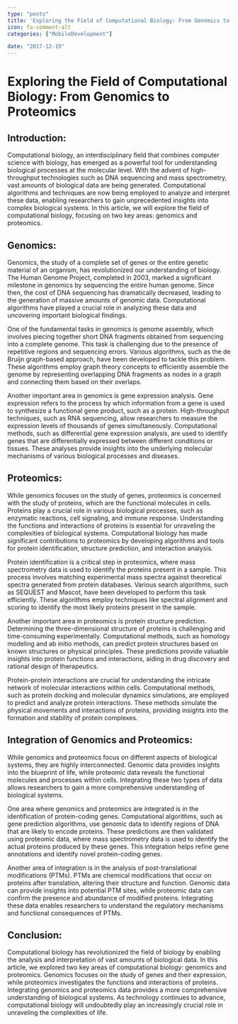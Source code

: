 ```yaml
---
type: "posts"
title: 'Exploring the Field of Computational Biology: From Genomics to Proteomics'
icon: fa-comment-alt
categories: ["MobileDevelopment"]

date: "2017-12-19"
---
```




# Exploring the Field of Computational Biology: From Genomics to Proteomics

## Introduction:

Computational biology, an interdisciplinary field that combines computer science with biology, has emerged as a powerful tool for understanding biological processes at the molecular level. With the advent of high-throughput technologies such as DNA sequencing and mass spectrometry, vast amounts of biological data are being generated. Computational algorithms and techniques are now being employed to analyze and interpret these data, enabling researchers to gain unprecedented insights into complex biological systems. In this article, we will explore the field of computational biology, focusing on two key areas: genomics and proteomics.

## Genomics:

Genomics, the study of a complete set of genes or the entire genetic material of an organism, has revolutionized our understanding of biology. The Human Genome Project, completed in 2003, marked a significant milestone in genomics by sequencing the entire human genome. Since then, the cost of DNA sequencing has dramatically decreased, leading to the generation of massive amounts of genomic data. Computational algorithms have played a crucial role in analyzing these data and uncovering important biological findings.

One of the fundamental tasks in genomics is genome assembly, which involves piecing together short DNA fragments obtained from sequencing into a complete genome. This task is challenging due to the presence of repetitive regions and sequencing errors. Various algorithms, such as the de Bruijn graph-based approach, have been developed to tackle this problem. These algorithms employ graph theory concepts to efficiently assemble the genome by representing overlapping DNA fragments as nodes in a graph and connecting them based on their overlaps.

Another important area in genomics is gene expression analysis. Gene expression refers to the process by which information from a gene is used to synthesize a functional gene product, such as a protein. High-throughput techniques, such as RNA sequencing, allow researchers to measure the expression levels of thousands of genes simultaneously. Computational methods, such as differential gene expression analysis, are used to identify genes that are differentially expressed between different conditions or tissues. These analyses provide insights into the underlying molecular mechanisms of various biological processes and diseases.

## Proteomics:

While genomics focuses on the study of genes, proteomics is concerned with the study of proteins, which are the functional molecules in cells. Proteins play a crucial role in various biological processes, such as enzymatic reactions, cell signaling, and immune response. Understanding the functions and interactions of proteins is essential for unraveling the complexities of biological systems. Computational biology has made significant contributions to proteomics by developing algorithms and tools for protein identification, structure prediction, and interaction analysis.

Protein identification is a critical step in proteomics, where mass spectrometry data is used to identify the proteins present in a sample. This process involves matching experimental mass spectra against theoretical spectra generated from protein databases. Various search algorithms, such as SEQUEST and Mascot, have been developed to perform this task efficiently. These algorithms employ techniques like spectral alignment and scoring to identify the most likely proteins present in the sample.

Another important area in proteomics is protein structure prediction. Determining the three-dimensional structure of proteins is challenging and time-consuming experimentally. Computational methods, such as homology modeling and ab initio methods, can predict protein structures based on known structures or physical principles. These predictions provide valuable insights into protein functions and interactions, aiding in drug discovery and rational design of therapeutics.

Protein-protein interactions are crucial for understanding the intricate network of molecular interactions within cells. Computational methods, such as protein docking and molecular dynamics simulations, are employed to predict and analyze protein interactions. These methods simulate the physical movements and interactions of proteins, providing insights into the formation and stability of protein complexes.

## Integration of Genomics and Proteomics:

While genomics and proteomics focus on different aspects of biological systems, they are highly interconnected. Genomic data provides insights into the blueprint of life, while proteomic data reveals the functional molecules and processes within cells. Integrating these two types of data allows researchers to gain a more comprehensive understanding of biological systems.

One area where genomics and proteomics are integrated is in the identification of protein-coding genes. Computational algorithms, such as gene prediction algorithms, use genomic data to identify regions of DNA that are likely to encode proteins. These predictions are then validated using proteomic data, where mass spectrometry data is used to identify the actual proteins produced by these genes. This integration helps refine gene annotations and identify novel protein-coding genes.

Another area of integration is in the analysis of post-translational modifications (PTMs). PTMs are chemical modifications that occur on proteins after translation, altering their structure and function. Genomic data can provide insights into potential PTM sites, while proteomic data can confirm the presence and abundance of modified proteins. Integrating these data enables researchers to understand the regulatory mechanisms and functional consequences of PTMs.

## Conclusion:

Computational biology has revolutionized the field of biology by enabling the analysis and interpretation of vast amounts of biological data. In this article, we explored two key areas of computational biology: genomics and proteomics. Genomics focuses on the study of genes and their expression, while proteomics investigates the functions and interactions of proteins. Integrating genomics and proteomics data provides a more comprehensive understanding of biological systems. As technology continues to advance, computational biology will undoubtedly play an increasingly crucial role in unraveling the complexities of life.